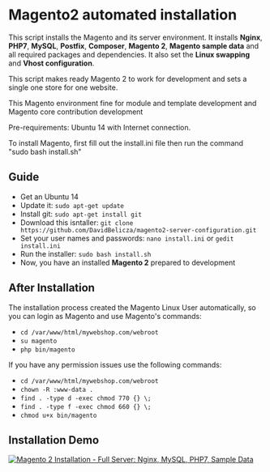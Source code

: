 # Magento2 automated installation

This script installs the Magento and its server environment. It installs **Nginx**, **PHP7**, **MySQL**, **Postfix**, **Composer**, **Magento 2**, **Magento sample data** and all
required packages and dependencies. It also set the **Linux swapping** and **Vhost configuration**.

This script makes ready Magento 2 to work for development and sets a single one store for one website.

This Magento environment fine for module and template development and Magento core contribution development

Pre-requirements: Ubuntu 14 with Internet connection.

To install Magento, first fill out the install.ini file then run the command "sudo bash install.sh"

## Guide

* Get an Ubuntu 14
* Update it: `sudo apt-get update`
* Install git: `sudo apt-get install git`
* Download this isntaller: `git clone https://github.com/DavidBelicza/magento2-server-configuration.git`
* Set your user names and passwords: `nano install.ini` or `gedit install.ini`
* Run the installer: `sudo bash install.sh`
* Now, you have an installed **Magento 2** prepared to development

## After Installation

The installation process created the Magento Linux User automatically, so you can login as Magento and use Magento's commands:
* `cd /var/www/html/mywebshop.com/webroot`
* `su magento`
* `php bin/magento`

If you have any permission issues use the following commands:
* `cd /var/www/html/mywebshop.com/webroot`
* `chown -R :www-data .`
* `find . -type d -exec chmod 770 {} \;`
* `find . -type f -exec chmod 660 {} \;`
* `chmod u+x bin/magento`

## Installation Demo

[![Magento 2 Installation - Full Server: Nginx, MySQL, PHP7, Sample Data](http://img.youtube.com/vi/Z34udaRg4mE/0.jpg)](http://www.youtube.com/watch?v=Z34udaRg4mE)



